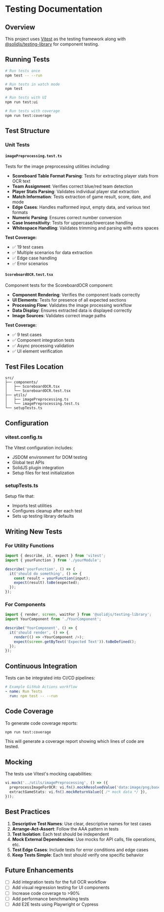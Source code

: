 # Testing Documentation

## Overview

This project uses [Vitest](https://vitest.dev/) as the testing framework along with [@solidjs/testing-library](https://github.com/solidjs/solid-testing-library) for component testing.

## Running Tests

```bash
# Run tests once
npm test -- --run

# Run tests in watch mode
npm test

# Run tests with UI
npm run test:ui

# Run tests with coverage
npm run test:coverage
```

## Test Structure

### Unit Tests

#### `imagePreprocessing.test.ts`

Tests for the image preprocessing utilities including:

- **Scoreboard Table Format Parsing**: Tests for extracting player stats from OCR text
- **Team Assignment**: Verifies correct blue/red team detection
- **Player Stats Parsing**: Validates individual player stat extraction
- **Match Information**: Tests extraction of game result, score, date, and mode
- **Edge Cases**: Handles malformed input, empty data, and various text formats
- **Numeric Parsing**: Ensures correct number conversion
- **Case Insensitivity**: Tests for uppercase/lowercase handling
- **Whitespace Handling**: Validates trimming and parsing with extra spaces

**Test Coverage:**
- ✅ 19 test cases
- ✅ Multiple scenarios for data extraction
- ✅ Edge case handling
- ✅ Error scenarios

#### `ScoreboardOCR.test.tsx`

Component tests for the ScoreboardOCR component:

- **Component Rendering**: Verifies the component loads correctly
- **UI Elements**: Tests for presence of all expected sections
- **Processing Flow**: Validates the image processing workflow
- **Data Display**: Ensures extracted data is displayed correctly
- **Image Sources**: Validates correct image paths

**Test Coverage:**
- ✅ 9 test cases
- ✅ Component integration tests
- ✅ Async processing validation
- ✅ UI element verification

## Test Files Location

```
src/
├── components/
│   ├── ScoreboardOCR.tsx
│   └── ScoreboardOCR.test.tsx
├── utils/
│   ├── imagePreprocessing.ts
│   └── imagePreprocessing.test.ts
└── setupTests.ts
```

## Configuration

### vitest.config.ts

The Vitest configuration includes:
- JSDOM environment for DOM testing
- Global test APIs
- SolidJS plugin integration
- Setup files for test initialization

### setupTests.ts

Setup file that:
- Imports test utilities
- Configures cleanup after each test
- Sets up testing library defaults

## Writing New Tests

### For Utility Functions

```typescript
import { describe, it, expect } from 'vitest';
import { yourFunction } from './yourModule';

describe('yourFunction', () => {
  it('should do something', () => {
    const result = yourFunction(input);
    expect(result).toBe(expected);
  });
});
```

### For Components

```typescript
import { render, screen, waitFor } from '@solidjs/testing-library';
import YourComponent from './YourComponent';

describe('YourComponent', () => {
  it('should render', () => {
    render(() => <YourComponent />);
    expect(screen.getByText('Expected Text')).toBeDefined();
  });
});
```

## Continuous Integration

Tests can be integrated into CI/CD pipelines:

```yaml
# Example GitHub Actions workflow
- name: Run Tests
  run: npm test -- --run
```

## Code Coverage

To generate code coverage reports:

```bash
npm run test:coverage
```

This will generate a coverage report showing which lines of code are tested.

## Mocking

The tests use Vitest's mocking capabilities:

```typescript
vi.mock('../utils/imagePreprocessing', () => ({
  preprocessImageForOCR: vi.fn().mockResolvedValue('data:image/png;base64,mockdata'),
  extractGameStats: vi.fn().mockReturnValue({ /* mock data */ }),
}));
```

## Best Practices

1. **Descriptive Test Names**: Use clear, descriptive names for test cases
2. **Arrange-Act-Assert**: Follow the AAA pattern in tests
3. **Test Isolation**: Each test should be independent
4. **Mock External Dependencies**: Use mocks for API calls, file operations, etc.
5. **Test Edge Cases**: Include tests for error conditions and edge cases
6. **Keep Tests Simple**: Each test should verify one specific behavior

## Future Enhancements

- [ ] Add integration tests for the full OCR workflow
- [ ] Add visual regression testing for UI components
- [ ] Increase code coverage to >90%
- [ ] Add performance benchmarking tests
- [ ] Add E2E tests using Playwright or Cypress
